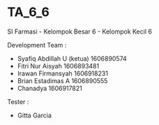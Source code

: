 # TA_6_6
SI Farmasi - Kelompok Besar 6 - Kelompok Kecil 6

Development Team :
- Syafiq Abdillah U (ketua) 1606890574
- Fitri Nur Aisyah 1606893481
- Irawan Firmansyah 1606918231
- Brian Estadimas A 1606890555
- Chanadya 1606917821

Tester : 
- Gitta Garcia
